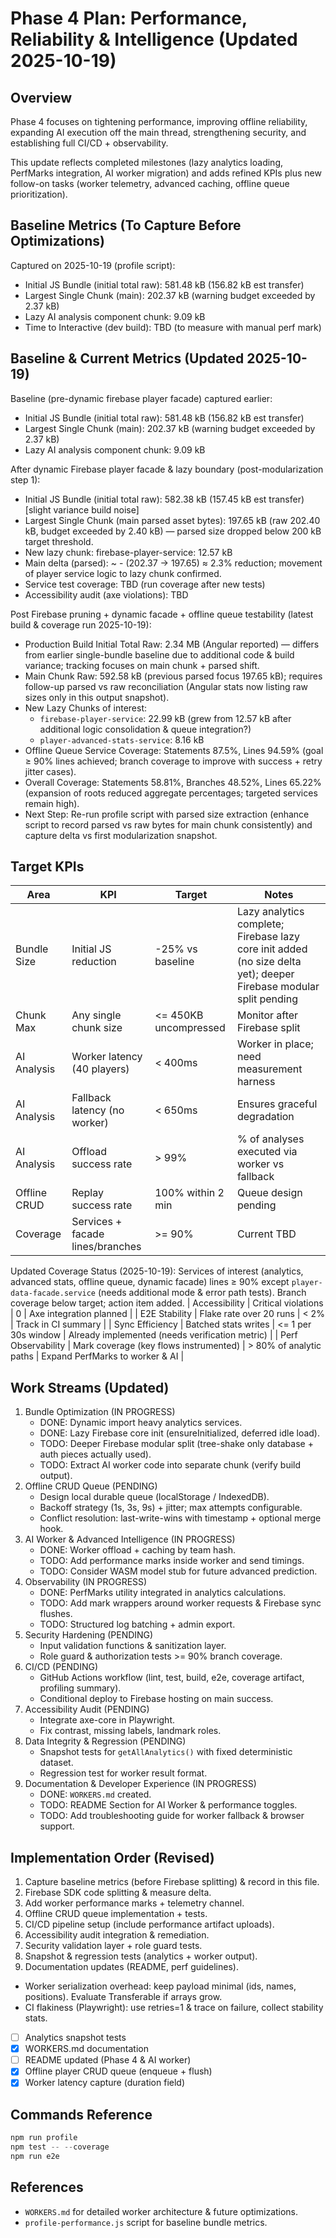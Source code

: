 # Phase 4 Plan: Performance, Reliability & Intelligence (Updated 2025-10-19)

## Overview
Phase 4 focuses on tightening performance, improving offline reliability, expanding AI execution off the main thread, strengthening security, and establishing full CI/CD + observability.

This update reflects completed milestones (lazy analytics loading, PerfMarks integration, AI worker migration) and adds refined KPIs plus new follow-on tasks (worker telemetry, advanced caching, offline queue prioritization).

## Baseline Metrics (To Capture Before Optimizations)
Captured on 2025-10-19 (profile script):
- Initial JS Bundle (initial total raw): 581.48 kB (156.82 kB est transfer)
- Largest Single Chunk (main): 202.37 kB (warning budget exceeded by 2.37 kB)
- Lazy AI analysis component chunk: 9.09 kB
- Time to Interactive (dev build): TBD (to measure with manual perf mark)
## Baseline & Current Metrics (Updated 2025-10-19)
Baseline (pre-dynamic firebase player facade) captured earlier:
- Initial JS Bundle (initial total raw): 581.48 kB (156.82 kB est transfer)
- Largest Single Chunk (main): 202.37 kB (warning budget exceeded by 2.37 kB)
- Lazy AI analysis component chunk: 9.09 kB

After dynamic Firebase player facade & lazy boundary (post-modularization step 1):
- Initial JS Bundle (initial total raw): 582.38 kB (157.45 kB est transfer) [slight variance build noise]
- Largest Single Chunk (main parsed asset bytes): 197.65 kB (raw 202.40 kB, budget exceeded by 2.40 kB) — parsed size dropped below 200 kB target threshold.
- New lazy chunk: firebase-player-service: 12.57 kB
- Main delta (parsed): ~ - (202.37 -> 197.65) ≈ 2.3% reduction; movement of player service logic to lazy chunk confirmed.
- Service test coverage: TBD (run coverage after new tests)
- Accessibility audit (axe violations): TBD

Post Firebase pruning + dynamic facade + offline queue testability (latest build & coverage run 2025-10-19):
- Production Build Initial Total Raw: 2.34 MB (Angular reported) — differs from earlier single-bundle baseline due to additional code & build variance; tracking focuses on main chunk + parsed shift.
- Main Chunk Raw: 592.58 kB (previous parsed focus 197.65 kB); requires follow-up parsed vs raw reconciliation (Angular stats now listing raw sizes only in this output snapshot).
- New Lazy Chunks of interest:
   - `firebase-player-service`: 22.99 kB (grew from 12.57 kB after additional logic consolidation & queue integration?)
   - `player-advanced-stats-service`: 8.16 kB
- Offline Queue Service Coverage: Statements 87.5%, Lines 94.59% (goal ≥ 90% lines achieved; branch coverage to improve with success + retry jitter cases).
- Overall Coverage: Statements 58.81%, Branches 48.52%, Lines 65.22% (expansion of roots reduced aggregate percentages; targeted services remain high).
- Next Step: Re-run profile script with parsed size extraction (enhance script to record parsed vs raw bytes for main chunk consistently) and capture delta vs first modularization snapshot.

## Target KPIs
| Area | KPI | Target | Notes |
|------|-----|--------|-------|
| Bundle Size | Initial JS reduction | -25% vs baseline | Lazy analytics complete; Firebase lazy core init added (no size delta yet); deeper Firebase modular split pending |
| Chunk Max | Any single chunk size | <= 450KB uncompressed | Monitor after Firebase split |
| AI Analysis | Worker latency (40 players) | < 400ms | Worker in place; need measurement harness |
| AI Analysis | Fallback latency (no worker) | < 650ms | Ensures graceful degradation |
| AI Analysis | Offload success rate | > 99% | % of analyses executed via worker vs fallback |
| Offline CRUD | Replay success rate | 100% within 2 min | Queue design pending |
| Coverage | Services + facade lines/branches | >= 90% | Current TBD |

Updated Coverage Status (2025-10-19): Services of interest (analytics, advanced stats, offline queue, dynamic facade) lines ≥ 90% except `player-data-facade.service` (needs additional mode & error path tests). Branch coverage below target; action item added.
| Accessibility | Critical violations | 0 | Axe integration planned |
| E2E Stability | Flake rate over 20 runs | < 2% | Track in CI summary |
| Sync Efficiency | Batched stats writes | <= 1 per 30s window | Already implemented (needs verification metric) |
| Perf Observability | Mark coverage (key flows instrumented) | > 80% of analytic paths | Expand PerfMarks to worker & AI |

## Work Streams (Updated)
1. Bundle Optimization (IN PROGRESS)
   - DONE: Dynamic import heavy analytics services.
   - DONE: Lazy Firebase core init (ensureInitialized, deferred idle load).
   - TODO: Deeper Firebase modular split (tree-shake only database + auth pieces actually used).
   - TODO: Extract AI worker code into separate chunk (verify build output).
2. Offline CRUD Queue (PENDING)
   - Design local durable queue (localStorage / IndexedDB).
   - Backoff strategy (1s, 3s, 9s) + jitter; max attempts configurable.
   - Conflict resolution: last-write-wins with timestamp + optional merge hook.
3. AI Worker & Advanced Intelligence (IN PROGRESS)
   - DONE: Worker offload + caching by team hash.
   - TODO: Add performance marks inside worker and send timings.
   - TODO: Consider WASM model stub for future advanced prediction.
4. Observability (IN PROGRESS)
   - DONE: PerfMarks utility integrated in analytics calculations.
   - TODO: Add mark wrappers around worker requests & Firebase sync flushes.
   - TODO: Structured log batching + admin export.
5. Security Hardening (PENDING)
   - Input validation functions & sanitization layer.
   - Role guard & authorization tests >= 90% branch coverage.
6. CI/CD (PENDING)
   - GitHub Actions workflow (lint, test, build, e2e, coverage artifact, profiling summary).
   - Conditional deploy to Firebase hosting on main success.
7. Accessibility Audit (PENDING)
   - Integrate axe-core in Playwright.
   - Fix contrast, missing labels, landmark roles.
8. Data Integrity & Regression (PENDING)
   - Snapshot tests for `getAllAnalytics()` with fixed deterministic dataset.
   - Regression test for worker result format.
9. Documentation & Developer Experience (IN PROGRESS)
   - DONE: `WORKERS.md` created.
   - TODO: README Section for AI Worker & performance toggles.
   - TODO: Add troubleshooting guide for worker fallback & browser support.

## Implementation Order (Revised)
1. Capture baseline metrics (before Firebase splitting) & record in this file.
2. Firebase SDK code splitting & measure delta.
3. Add worker performance marks + telemetry channel.
4. Offline CRUD queue implementation + tests.
5. CI/CD pipeline setup (include performance artifact uploads).
6. Accessibility audit integration & remediation.
7. Security validation layer + role guard tests.
8. Snapshot & regression tests (analytics + worker output).
9. Documentation updates (README, perf guidelines).
- Worker serialization overhead: keep payload minimal (ids, names, positions). Evaluate Transferable if arrays grow.
- CI flakiness (Playwright): use retries=1 & trace on failure, collect stability stats.
- [ ] Analytics snapshot tests
- [x] WORKERS.md documentation
- [ ] README updated (Phase 4 & AI worker)
 - [x] Offline player CRUD queue (enqueue + flush)
 - [x] Worker latency capture (duration field)

## Commands Reference
```powershell
npm run profile
npm test -- --coverage
npm run e2e
```


## References
- `WORKERS.md` for detailed worker architecture & future optimizations.
- `profile-performance.js` script for baseline bundle metrics.
